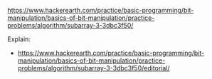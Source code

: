 https://www.hackerearth.com/practice/basic-programming/bit-manipulation/basics-of-bit-manipulation/practice-problems/algorithm/subarray-3-3dbc3f50/

Explain:

- https://www.hackerearth.com/practice/basic-programming/bit-manipulation/basics-of-bit-manipulation/practice-problems/algorithm/subarray-3-3dbc3f50/editorial/
